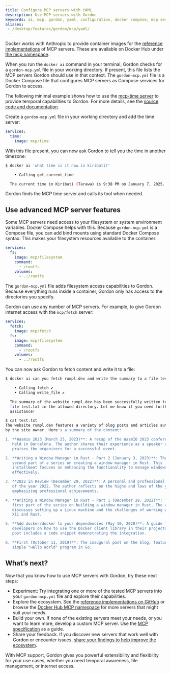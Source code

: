 ```yaml
---
title: Configure MCP servers with YAML
description: Use MCP servers with Gordon
keywords: ai, mcp, gordon, yaml, configuration, docker compose, mcp servers, extensibility
aliases:
 - /desktop/features/gordon/mcp/yaml/
---
```


Docker works with Anthropic to provide container images for the
[reference implementations](https://github.com/modelcontextprotocol/servers/)
of MCP servers. These are available on Docker Hub under
[the mcp namespace](https://hub.docker.com/u/mcp).

When you run the `docker ai` command in your terminal, Gordon checks for a
`gordon-mcp.yml` file in your working directory. If present, this file lists
the MCP servers Gordon should use in that context. The `gordon-mcp.yml` file
is a Docker Compose file that configures MCP servers as Compose services for
Gordon to access.

The following minimal example shows how to use the
[mcp-time server](https://hub.docker.com/r/mcp/time) to provide temporal
capabilities to Gordon. For more details, see the
[source code and documentation](https://github.com/modelcontextprotocol/servers/tree/main/src/time).

Create a `gordon-mcp.yml` file in your working directory and add the time
server:

```yaml
services:
  time:
    image: mcp/time
```

With this file present, you can now ask Gordon to tell you the time in another
timezone:

```bash
$ docker ai 'what time is it now in kiribati?'

    • Calling get_current_time

  The current time in Kiribati (Tarawa) is 9:38 PM on January 7, 2025.
```

Gordon finds the MCP time server and calls its tool when needed.

## Use advanced MCP server features

Some MCP servers need access to your filesystem or system environment variables.
Docker Compose helps with this. Because `gordon-mcp.yml` is a Compose file, you
can add bind mounts using standard Docker Compose syntax. This makes your
filesystem resources available to the container:

```yaml
services:
  fs:
    image: mcp/filesystem
    command:
      - /rootfs
    volumes:
      - .:/rootfs
```

The `gordon-mcp.yml` file adds filesystem access capabilities to Gordon. Because
everything runs inside a container, Gordon only has access to the directories
you specify.

Gordon can use any number of MCP servers. For example, to give Gordon internet
access with the `mcp/fetch` server:

```yaml
services:
  fetch:
    image: mcp/fetch
  fs:
    image: mcp/filesystem
    command:
      - /rootfs
    volumes:
      - .:/rootfs
```

You can now ask Gordon to fetch content and write it to a file:

```bash
$ docker ai can you fetch rumpl.dev and write the summary to a file test.txt

    • Calling fetch ✔️
    • Calling write_file ✔️

  The summary of the website rumpl.dev has been successfully written to the
  file test.txt in the allowed directory. Let me know if you need further
  assistance!

$ cat test.txt
The website rumpl.dev features a variety of blog posts and articles authored
by the site owner. Here's a summary of the content:

1. **Wasmio 2023 (March 25, 2023)**: A recap of the WasmIO 2023 conference 
   held in Barcelona. The author shares their experience as a speaker and 
   praises the organizers for a successful event.

2. **Writing a Window Manager in Rust - Part 2 (January 3, 2023)**: The 
   second part of a series on creating a window manager in Rust. This 
   installment focuses on enhancing the functionality to manage windows 
   effectively.

3. **2022 in Review (December 29, 2022)**: A personal and professional recap 
   of the year 2022. The author reflects on the highs and lows of the year, 
   emphasizing professional achievements.

4. **Writing a Window Manager in Rust - Part 1 (December 28, 2022)**: The 
   first part of the series on building a window manager in Rust. The author 
   discusses setting up a Linux machine and the challenges of working with 
   X11 and Rust.

5. **Add docker/docker to your dependencies (May 10, 2020)**: A guide for Go 
   developers on how to use the Docker client library in their projects. The 
   post includes a code snippet demonstrating the integration.

6. **First (October 11, 2019)**: The inaugural post on the blog, featuring a 
   simple "Hello World" program in Go.
```

## What’s next?

Now that you know how to use MCP servers with Gordon, try these next steps:

- Experiment: Try integrating one or more of the tested MCP servers into your
  `gordon-mcp.yml` file and explore their capabilities.
- Explore the ecosystem. See the [reference implementations on
  GitHub](https://github.com/modelcontextprotocol/servers/) or browse the
  [Docker Hub MCP namespace](https://hub.docker.com/u/mcp) for more servers
  that might suit your needs.
- Build your own. If none of the existing servers meet your needs, or you want
  to learn more, develop a custom MCP server. Use the
  [MCP specification](https://www.anthropic.com/news/model-context-protocol)
  as a guide.
- Share your feedback. If you discover new servers that work well with Gordon
  or encounter issues, [share your findings to help improve the
  ecosystem](https://docker.qualtrics.com/jfe/form/SV_9tT3kdgXfAa6cWa).

With MCP support, Gordon gives you powerful extensibility and flexibility for
your use cases, whether you need temporal awareness, file management, or
internet access.
